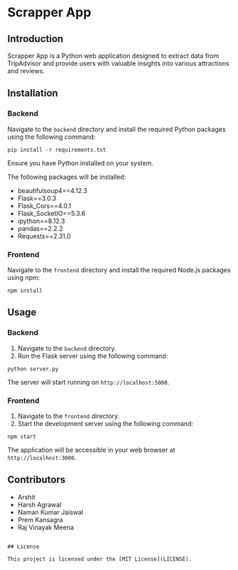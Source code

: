 # Scrapper App

## Introduction

Scrapper App is a Python web application designed to extract data from TripAdvisor and provide users with valuable insights into various attractions and reviews.

## Installation

### Backend

Navigate to the `backend` directory and install the required Python packages using the following command:

```
pip install -r requirements.txt
```

Ensure you have Python installed on your system.

The following packages will be installed:

- beautifulsoup4==4.12.3
- Flask==3.0.3
- Flask_Cors==4.0.1
- Flask_SocketIO==5.3.6
- ipython==8.12.3
- pandas==2.2.2
- Requests==2.31.0

### Frontend

Navigate to the `frontend` directory and install the required Node.js packages using npm:

```
npm install
```

## Usage

### Backend

1. Navigate to the `backend` directory.
2. Run the Flask server using the following command:

```
python server.py
```

The server will start running on `http://localhost:5000`.

### Frontend

1. Navigate to the `frontend` directory.
2. Start the development server using the following command:

```
npm start
```

The application will be accessible in your web browser at `http://localhost:3000`.

## Contributors

- Arshit
- Harsh Agrawal
- Naman Kumar Jaiswal
- Prem Kansagra
- Raj Vinayak Meena
```

## License

This project is licensed under the [MIT License](LICENSE).

